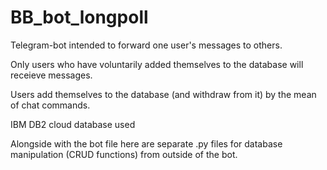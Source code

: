 # BB_bot_longpoll

Telegram-bot intended to forward one user's messages to others.

Only users who have voluntarily added themselves to the database will receieve messages.

Users add themselves to the database (and withdraw from it) by the mean of chat commands.

IBM DB2 cloud database used

Alongside with the bot file here are separate .py files for database manipulation (CRUD functions) from outside of the bot.


